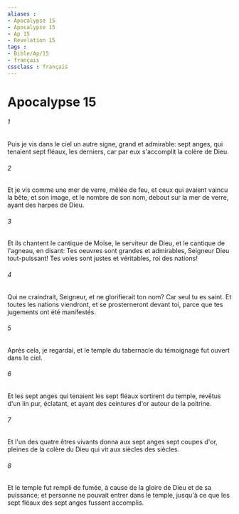 ```yaml
---
aliases : 
- Apocalypse 15
- Apocalypse 15
- Ap 15
- Revelation 15
tags : 
- Bible/Ap/15
- français
cssclass : français
---
```


# Apocalypse 15

###### 1
Puis je vis dans le ciel un autre signe, grand et admirable: sept anges, qui tenaient sept fléaux, les derniers, car par eux s'accomplit la colère de Dieu.
###### 2
Et je vis comme une mer de verre, mêlée de feu, et ceux qui avaient vaincu la bête, et son image, et le nombre de son nom, debout sur la mer de verre, ayant des harpes de Dieu.
###### 3
Et ils chantent le cantique de Moïse, le serviteur de Dieu, et le cantique de l'agneau, en disant: Tes oeuvres sont grandes et admirables, Seigneur Dieu tout-puissant! Tes voies sont justes et véritables, roi des nations!
###### 4
Qui ne craindrait, Seigneur, et ne glorifierait ton nom? Car seul tu es saint. Et toutes les nations viendront, et se prosterneront devant toi, parce que tes jugements ont été manifestés.
###### 5
Après cela, je regardai, et le temple du tabernacle du témoignage fut ouvert dans le ciel.
###### 6
Et les sept anges qui tenaient les sept fléaux sortirent du temple, revêtus d'un lin pur, éclatant, et ayant des ceintures d'or autour de la poitrine.
###### 7
Et l'un des quatre êtres vivants donna aux sept anges sept coupes d'or, pleines de la colère du Dieu qui vit aux siècles des siècles.
###### 8
Et le temple fut rempli de fumée, à cause de la gloire de Dieu et de sa puissance; et personne ne pouvait entrer dans le temple, jusqu'à ce que les sept fléaux des sept anges fussent accomplis.
